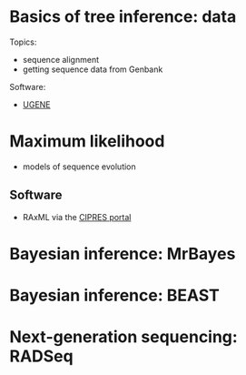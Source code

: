 # Basics of tree inference: data

Topics:
* sequence alignment
* getting sequence data from Genbank

Software:
* [UGENE](http://ugene.net/download.html)


# Maximum likelihood

* models of sequence evolution

## Software

* RAxML via the [CIPRES portal](https://www.phylo.org/)

# Bayesian inference: MrBayes

# Bayesian inference: BEAST

# Next-generation sequencing: RADSeq